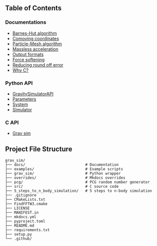 ## Table of Contents

### Documentations
- [Barnes-Hut algorithm](barnes_hut.md)
- [Comoving coordinates](comoving_coordinates.md)
- [Particle-Mesh algorithm](particle_mesh.md)
- [Massless acceleration](massless_acceleration.md)
- [Output formats](output_formats.md)
- [Force softening](force_softening.md)
- [Reducing round off error](reducing_round_off_error.md)
- [Why C?](why_c.md)

### Python API
- [GravitySimulatorAPI](PythonAPI/GravitySimulatorAPI.md)
- [Parameters](PythonAPI/parameters.md)
- [System](PythonAPI/System.md)
- [Simulator](PythonAPI/Simulator.md)

### C API
- [Grav sim](CAPI/grav_sim.md)




## Project File Structure

```
grav_sim/
├── docs/                           # Documentation
├── examples/                       # Example scripts
├── grav_sim/                       # Python wrapper
├── overrides/                      # Mkdocs overrides
├── pcg/                            # PCG random number generator
├── src/                            # C source code
├── 5_steps_to_n_body_simulation/   # 5 steps to n-body simulation
├── .gitignore
├── CMakeLists.txt
├── FindFFTW3.cmake
├── LICENSE
├── MANIFEST.in
├── mkdocs.yml
├── pyproject.toml
├── README.md            
├── requirements.txt             
├── setup.py      
└── .github/   
```